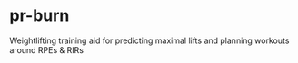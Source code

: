 # pr-burn
Weightlifting training aid for predicting maximal lifts and planning workouts around RPEs &amp; RIRs
